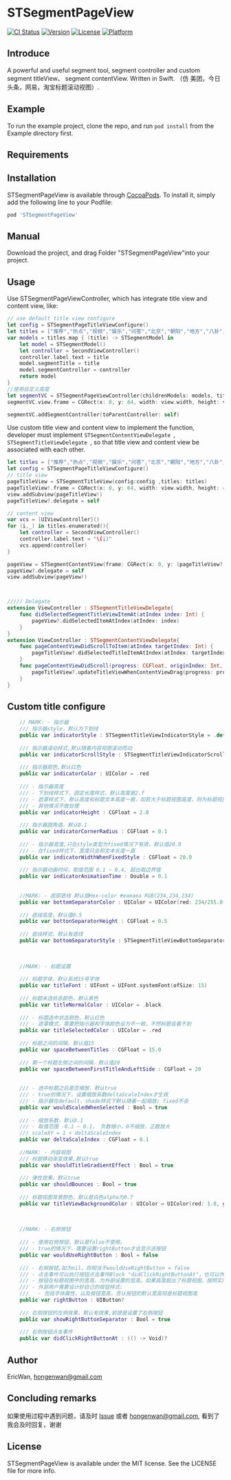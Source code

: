 # STSegmentPageView

[![CI Status](https://img.shields.io/travis/EricWan/STSegmentPageView.svg?style=flat)](https://travis-ci.org/EricWan/STSegmentPageView)
[![Version](https://img.shields.io/cocoapods/v/STSegmentPageView.svg?style=flat)](https://cocoapods.org/pods/STSegmentPageView)
[![License](https://img.shields.io/cocoapods/l/STSegmentPageView.svg?style=flat)](https://cocoapods.org/pods/STSegmentPageView)
[![Platform](https://img.shields.io/cocoapods/p/STSegmentPageView.svg?style=flat)](https://cocoapods.org/pods/STSegmentPageView)



## Introduce

A powerful and useful segment tool, segment controller and custom segment titleView、 segment contentView. Written in Swift. （仿 美团，今日头条，网易，淘宝标题滚动视图）.

## Example

To run the example project, clone the repo, and run `pod install` from the Example directory first.



## Requirements

## Installation

STSegmentPageView is available through [CocoaPods](https://cocoapods.org). To install
it, simply add the following line to your Podfile:

```ruby
pod 'STSegmentPageView'
```

## Manual

Download the project, and drag Folder "STSegmentPageView"into your project.

## Usage

Use STSegmentPageViewController, which has integrate title view and content view, like: 

```swift
// use default title view configure
let config = STSegmentPageTitleViewConfigure()
let titles = ["推荐","热点","视频","娱乐","问答","北京","朝阳","地方","八卦","综艺","推荐","热点","视频","娱乐","问答","北京","朝阳","地方","八卦","综艺"]
var models = titles.map { (title) -> STSegmentModel in
	let model = STSegmentModel()
	let controller = SecondViewController()
	controller.label.text = title
	model.segmentTitle = title
	model.segmentController = controller
	return model
}
//使用自定义高度
let segmentVC = STSegmentPageViewController(childrenModels: models, titleViewH: 40, titleConfig: config)
segmentVC.view.frame = CGRect(x: 0, y: 64, width: view.width, height: view.height - 64 )

segmentVC.addSegmentController(toParentController: self)
```

Use custom title view and content view to implement the function, developer must implement `STSegmentContentViewDelegate `, `STSegmentTitleViewDelegate `, so that title view and content view be associated with each other.

```swift
let titles = ["推荐","热点","视频","娱乐","问答","北京","朝阳","地方","八卦","综艺","推荐","热点","视频","娱乐","问答","北京","朝阳","地方","八卦","综艺"]
let config = STSegmentPageTitleViewConfigure()
// title view
pageTitleView = STSegmentTitleView(config:config ,titles: titles)
pageTitleView!.frame = CGRect(x: 0, y: 64, width: view.width, height: 48)
view.addSubview(pageTitleView!)
pageTitleView?.delegate = self

// content view
var vcs = [UIViewController]()
for (i,_) in titles.enumerated(){
	let controller = SecondViewController()
	controller.label.text = "\(i)"
	vcs.append(controller)
}

pageView = STSegmentContentView(frame: CGRect(x: 0, y: (pageTitleView?.frame.maxY ?? 0), width: view.width, height: view.height - (pageTitleView?.frame.maxY  ?? 0) ), childrenControllers: vcs, parentVC:self)
pageView?.delegate = self
view.addSubview(pageView!)



///// Delegate
extension ViewController : STSegmentTitleViewDelegate{
    func didSelectedSegmentTitleViewItemAt(atIndex index: Int) {
        pageView?.didSelectedItemAtIndex(atIndex: index)
    }
}
extension ViewController : STSegmentContentViewDelegate{
    func pageContentViewDidScrollToItem(atIndex targetIndex: Int) {
        pageTitleView?.didSelectedTitleItemAtIndex(atIndex: targetIndex)
    }
    func pageContentViewDidScroll(progress: CGFloat, originIndex: Int, targetIndex: Int) {
        pageTitleView?.updateTitleViewWhenContentViewDrag(progress: progress, fromIndex: 		 originIndex, endIndex: targetIndex)
    }
}
```

## Custom title configure

```swift
	// MARK: - 指示器
    /// 指示器style，默认为下划线
    public var indicatorStyle : STSegmentTitleViewIndicatorStyle = .default
    
    /// 指示器滚动样式,默认随着内容视图滚动而动
    public var indicatorScrollStyle : STSegmentTitleViewIndicatorScrollStyle = .default
    
    /// 指示器颜色,默认红色
    public var indicatorColor : UIColor = .red
    
    /// - 指示器高度
    /// - 下划线样式下，固定长度样式，默认高度是2.f
    /// - 遮罩样式下，默认高度和标题文本高度一致，如若大于标题视图高度，则为标题视图高度,取值范围：标题高度~标题视图高度
    /// - 其他情况不做处理
    public var indicatorHeight : CGFloat = 2.0
    
    /// 指示器圆角值，默认0.1
    public var indicatorCornerRadius : CGFloat = 0.1
    
    /// - 指示器宽度,只在style类型为fixed情况下有效，默认值20.0
    /// - 在fixed样式下，宽度只会和文本长度一直
    public var indicatorWidthWhenFixedStyle : CGFloat = 20.0
    
    /// 指示器动画时间，取值范围 0.1 ~ 0.4, 超出取边界值
    public var indicatorAnimationTime : Double = 0.1
    
    
    //MARK: - 底部底线 默认值Hex-color #eaeaea RGB(234,234,234)
    public var bottomSeparatorColor : UIColor = UIColor(red: 234/255.0, green: 234/255.0, blue: 234/255.0, alpha: 1.0)
    
    /// 底线高度，默认值0.5
    public var bottonSeparatorHeight : CGFloat = 0.5
    
    /// 底线样式，默认有底线
    public var bottomSeparatorStyle : STSegmentTitleViewBottomSeparatorStyle = .default
    
    
    
    //MARK: - 标题设置
    
    /// 标题字体，默认系统15号字体
    public var titleFont : UIFont = UIFont.systemFont(ofSize: 15)
    
    /// 标题未选状态颜色，默认黑色
    public var titleNormalColor : UIColor = .black
    
    /// - 标题选中状态颜色，默认红色
    /// - 遮罩模式，需要把指示器和字体颜色设为不一致，不然标题会看不到
    public var titleSelectedColor : UIColor = .red
    
    /// 标题之间的间隔，默认值15
    public var spaceBetweenTitles : CGFloat = 15.0
    
    /// 第一个标题左侧之间的间隔，默认值20
    public var spaceBetweenFirstTitleAndLeftSide : CGFloat = 20
    
    
    /// - 选中标题之后是否缩放，默认true
    /// - true的情况下，设置缩放系数deltaScaleIndex才生效
    /// - 指示器在default，shade样式下默认随着一起缩放; fixed不会
    public var wouldScaledWhenSelected : Bool = true
    
    /// - 缩放系数，默认0.1
    /// - 取值范围 -0.1 ~ 0.1， 负数缩小，0不缩放，正数放大
    /// scaleXY = 1 + deltaScaleIndex
    public var deltaScaleIndex : CGFloat = 0.1
    
    //MARK: - 内容视图
    /// 标题移动渐变效果,默认true
    public var shouldTitleGradientEffect : Bool = true
    
    /// 弹性效果，默认true
    public var shouldBounces : Bool = true
    
    /// 标题视图背景颜色，默认是白色alpha为0.7
    public var titleViewBackgroundColor : UIColor = UIColor(red: 1.0, green: 1.0, blue: 1.0, alpha: 0.7)
    
    
    
    //MARK: - 右侧按钮
    
    /// - 使用右侧按钮，默认是false不使用。
    /// - true的情况下，需要设置rightButton才会显示该按钮
    public var wouldUseRightButton : Bool = false
    
    /// - 右侧按钮,如为nil，则相当于wouldUseRightButton = false
    /// - 点击事件可以执行按钮点击事件Block "didClickRightButtonAt"，也可以外部直接addTarget
    /// - 按钮在标题视图中的宽高，为外部设置的宽高。如果高度超出了标题视图，按照实际设置的宽高比例缩放
    /// - 外部用户需要设计好自己的按钮样式:
    ///   - 包括字体属性，以及按钮宽高，否认按钮的默认宽高将是标题视图高
    public var rightButton : UIButton?
    
    /// 右侧按钮的左侧效果，默认有效果,前提是设置了右侧按钮
    public var showRightButtonSeparator : Bool = true
    
    /// 右侧按钮点击事件
    public var didClickRightButtonAt : (() -> Void)?
```



## Author

EricWan, hongenwan@gmail.com



## Concluding remarks

如果使用过程中遇到问题，请及时 [Issue](https://github.com/wheying/STSegmentPageView/issues/new) 或者 hongenwan@gmail.com, 看到了我会及时回复，谢谢

## License 

STSegmentPageView is available under the MIT license. See the LICENSE file for more info.
